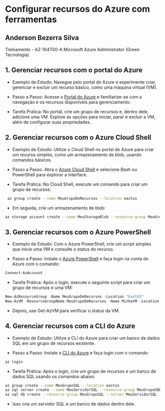 # Configurar recursos do Azure com ferramentas

## Anderson Bezerra Silva 
Treinamento - AZ-104T00-A Microsoft Azure Administrator (Green Tecnologia)


## 1. Gerenciar recursos com o portal do Azure

- Exemplo de Estudo: Navegue pelo portal do Azure e experimente criar, gerenciar e excluir um recurso básico, como uma máquina virtual (VM).

- Passo a Passo: Acesse o [Portal do Azure](https://portal.azure.com/#home) e familiarize-se com a navegação e os recursos disponíveis para gerenciamento.

- Tarefa Prática: No portal, crie um grupo de recursos e, dentro dele, adicione uma VM. Explore as opções para iniciar, parar e excluir a VM, além de configurar suas propriedades.

## 2. Gerenciar recursos com o Azure Cloud Shell

- Exemplo de Estudo: Utilize o Cloud Shell no portal do Azure para criar um recurso simples, como um armazenamento de blob, usando comandos básicos.

- Passo a Passo: Abra o [Azure Cloud Shell](https://portal.azure.com/#cloudshell/) e selecione Bash ou PowerShell para explorar a interface.

- Tarefa Prática: No Cloud Shell, execute um comando para criar um grupo de recursos:

```bash 
 az group create --name MeuGrupoDeRecursos --location eastus
```

- Em seguida, crie um armazenamento de blob:

```bash 
az storage account create --name MeuStorageBlob --resource-group MeuGrupoDeRecursos --location eastus --sku Standard_LRS
```

## 3. Gerenciar recursos com o Azure PowerShell

 - Exemplo de Estudo: Com o Azure PowerShell, crie um script simples que inicie uma VM e consulte o status do recurso.

- Passo a Passo: Instale o [Azure PowerShell](https://learn.microsoft.com/pt-br/powershell/azure/new-azureps-module-az?view=azps-12.4.0&viewFallbackFrom=azps-latest) e faça login na conta do Azure com o comando:

```ps1 
Connect-AzAccount
```
 - Tarefa Prática: Após o login, execute o seguinte script para criar um grupo de recursos e uma VM:

 ```ps1 
 New-AzResourceGroup -Name MeuGrupoDeRecursos -Location "EastUS"
New-AzVM -ResourceGroupName MeuGrupoDeRecursos -Name MinhaVM -Location "EastUS" -Image Win2019Datacenter -OpenPorts 3389
```
 - Depois, use Get-AzVM para verificar o status da VM.

## 4. Gerenciar recursos com a CLI do Azure

 - Exemplo de Estudo: Utilize a CLI do Azure para criar um banco de dados SQL em um grupo de recursos existente.

 - Passo a Passo: Instale a [CLI do Azure](https://learn.microsoft.com/pt-br/cli/azure/install-azure-cli) e faça login com o comando:

```bash 
az login
```
  - Tarefa Prática: Após o login, crie um grupo de recursos e um banco de dados SQL usando os comandos abaixo:

```bash 
az group create --name MeuGrupoSQL --location eastus
az sql server create --name MeuServidorSQL --resource-group MeuGrupoSQL --location eastus --admin-user adminuser --admin-password MinhaSenhaSegura123
az sql db create --resource-group MeuGrupoSQL --server MeuServidorSQL --name MeuBancoDeDados --service-objective S0
```

 - Isso cria um servidor SQL e um banco de dados dentro dele.
 



